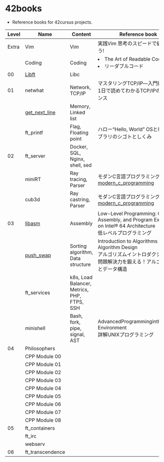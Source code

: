 # 42books
- Reference books for 42cursus projects.

| Level | Name                                                           | Content                                     | Reference book                                                                                                                   |
|-------|----------------------------------------------------------------|---------------------------------------------|----------------------------------------------------------------------------------------------------------------------------------|
| Extra | Vim                                                            | Vim                                         | 実践Vim 思考のスピードで編集しよう!                                                                                              |
|       | Coding                                                         | Coding                                      | <li>The Art of Readable Code</li><li>リーダブルコード</li>                                                                       |
| 00    | [Libft](https://github.com/solareenlo/42libft)                 | Libc                                        |                                                                                                                                  |
| 01    | netwhat                                                        | Network, TCP/IP                             | マスタリングTCP/IP―入門編―<br>1日で読めてわかるTCP/IPのエッセンス                                                                |
|       | [get_next_line](https://github.com/solareenlo/42get_next_line) | Memory, Linked list                         |                                                                                                                                  |
|       | ft_printf                                                      | Flag, Floating point                        | ハロー“Hello, World” OSと標準ライブラリのシゴトとしくみ                                                                          |
| 02    | ft_server                                                      | Docker, SQL, Nginx, shell, sed              |                                                                                                                                  |
|       | miniRT                                                         | Ray tracing, Parser                         | モダンC言語プログラミング<br>[modern_c_programming](https://github.com/solareenlo/modern_c_programming)                          |
|       | cub3d                                                          | Ray castring, Parser                        | モダンC言語プログラミング<br>[modern_c_programming](https://github.com/solareenlo/modern_c_programming)                          |
| 03    | [libasm](https://github.com/solareenlo/42libasm)               | Assembly                                    | Low-Level Programming: C, Assembly, and Program Execution on Intel® 64 Architecture<br>低レベルプログラミング                    |
|       | [push_swap](https://github.com/solareenlo/42push_swap)         | Sorting algorithm, Data structure           | Introduction to Algorithms<br>Algorithm Design<br>アルゴリズムイントロダクション<br>問題解決力を鍛える！アルゴリズムとデータ構造 |
|       | ft_services                                                    | k8s, Load Balancer, Metrics, PHP, FTPS, SSH |                                                                                                                                  |
|       | minishell                                                      | Bash, fork, pipe, signal, AST               | AdvancedProgrammingintheUNIX® Environment<br>詳解UNIXプログラミング                                                              |
| 04    | Philosophers                                                   |                                             |                                                                                                                                  |
|       | CPP Module 00                                                  |                                             |                                                                                                                                  |
|       | CPP Module 01                                                  |                                             |                                                                                                                                  |
|       | CPP Module 02                                                  |                                             |                                                                                                                                  |
|       | CPP Module 03                                                  |                                             |                                                                                                                                  |
|       | CPP Module 04                                                  |                                             |                                                                                                                                  |
|       | CPP Module 05                                                  |                                             |                                                                                                                                  |
|       | CPP Module 06                                                  |                                             |                                                                                                                                  |
|       | CPP Module 07                                                  |                                             |                                                                                                                                  |
|       | CPP Module 08                                                  |                                             |                                                                                                                                  |
| 05    | ft_containers                                                  |                                             |                                                                                                                                  |
|       | ft_irc                                                         |                                             |                                                                                                                                  |
|       | webserv                                                        |                                             |                                                                                                                                  |
| 06    | ft_transcendence                                               |                                             |                                                                                                                                  |
